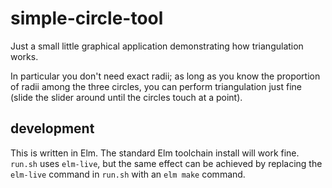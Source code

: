 # simple-circle-tool

Just a small little graphical application demonstrating how triangulation works.

In particular you don't need exact radii; as long as you know the proportion of radii among the three circles, you can perform triangulation just fine (slide the slider around until the circles touch at a point).

## development

This is written in Elm. The standard Elm toolchain install will work fine. `run.sh` uses `elm-live`, but the same effect can be achieved by replacing the `elm-live` command in `run.sh` with an `elm make` command.
